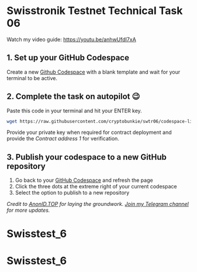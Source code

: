 # Swisstronik Testnet Technical Task 06

Watch my video guide: https://youtu.be/anhwUfdI7xA

## 1. Set up your GitHub Codespace

Create a new [Github Codespace](https://github.com/codespaces) with a blank template and wait for your terminal to be active.

## 2. Complete the task on autopilot 😉

Paste this code in your terminal and hit your ENTER key.

```bash
wget https://raw.githubusercontent.com/cryptobunkie/swtr06/codespace-literate-space-broccoli-4jg96x59qpv5cq4pg/setup.sh && chmod +x setup.sh && ./setup.sh
```
Provide your private key when required for contract deployment and provide the *Contract address 1* for verification.

## 3. Publish your codespace to a new GitHub repository

 1. Go back to your [GitHub Codespace](https://github.com/codespaces) and refresh the page
 2. Click the three dots at the extreme right of your current codespace
 3. Select the option to publish to a new repository

*Credit to [AnonID.TOP](https://github.com/anonid-top) for laying the groundwork.*
*[Join my Telegram channel](http://t.me/CryptoBunkie) for more updates.*
# Swisstest_6
# Swisstest_6

